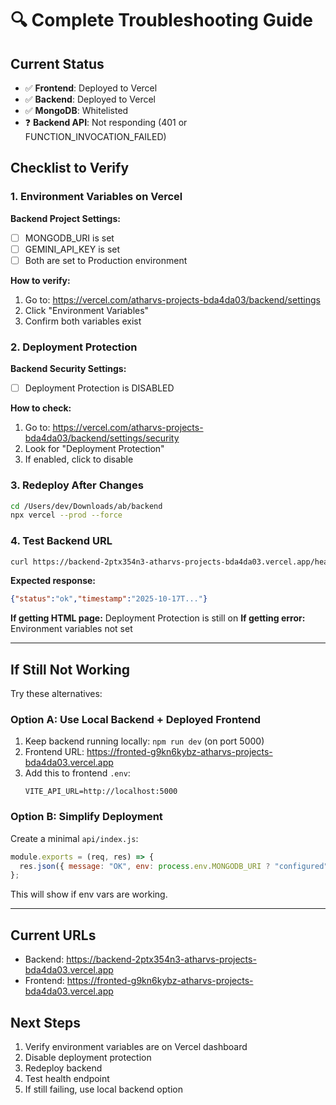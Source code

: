 # 🔍 Complete Troubleshooting Guide

## Current Status
- ✅ **Frontend**: Deployed to Vercel
- ✅ **Backend**: Deployed to Vercel
- ✅ **MongoDB**: Whitelisted
- ❓ **Backend API**: Not responding (401 or FUNCTION_INVOCATION_FAILED)

## Checklist to Verify

### 1. Environment Variables on Vercel
**Backend Project Settings:**
- [ ] MONGODB_URI is set
- [ ] GEMINI_API_KEY is set
- [ ] Both are set to Production environment

**How to verify:**
1. Go to: https://vercel.com/atharvs-projects-bda4da03/backend/settings
2. Click "Environment Variables"
3. Confirm both variables exist

### 2. Deployment Protection
**Backend Security Settings:**
- [ ] Deployment Protection is DISABLED

**How to check:**
1. Go to: https://vercel.com/atharvs-projects-bda4da03/backend/settings/security
2. Look for "Deployment Protection"
3. If enabled, click to disable

### 3. Redeploy After Changes
```bash
cd /Users/dev/Downloads/ab/backend
npx vercel --prod --force
```

### 4. Test Backend URL
```bash
curl https://backend-2ptx354n3-atharvs-projects-bda4da03.vercel.app/health
```

**Expected response:**
```json
{"status":"ok","timestamp":"2025-10-17T..."}
```

**If getting HTML page:** Deployment Protection is still on
**If getting error:** Environment variables not set

---

## If Still Not Working

Try these alternatives:

### Option A: Use Local Backend + Deployed Frontend
1. Keep backend running locally: `npm run dev` (on port 5000)
2. Frontend URL: https://fronted-g9kn6kybz-atharvs-projects-bda4da03.vercel.app
3. Add this to frontend `.env`:
   ```
   VITE_API_URL=http://localhost:5000
   ```

### Option B: Simplify Deployment
Create a minimal `api/index.js`:
```javascript
module.exports = (req, res) => {
  res.json({ message: "OK", env: process.env.MONGODB_URI ? "configured" : "missing" });
};
```

This will show if env vars are working.

---

## Current URLs
- Backend: https://backend-2ptx354n3-atharvs-projects-bda4da03.vercel.app
- Frontend: https://fronted-g9kn6kybz-atharvs-projects-bda4da03.vercel.app

## Next Steps
1. Verify environment variables are on Vercel dashboard
2. Disable deployment protection
3. Redeploy backend
4. Test health endpoint
5. If still failing, use local backend option
